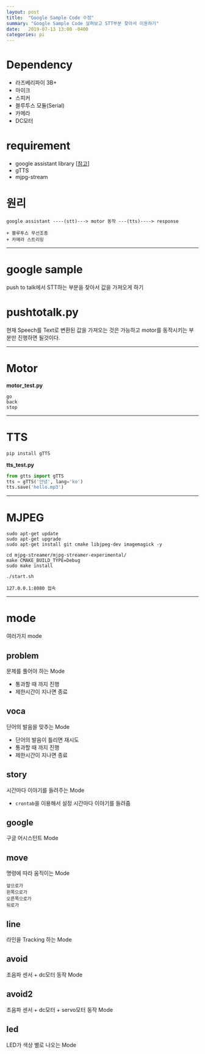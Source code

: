 ```yaml
---
layout: post
title:  "Google Sample Code 수정"
summary: "Google Sample Code 살펴보고 STT부분 찾아서 이용하기"
date:   2019-07-13 13:00 -0400
categories: pi
---
```


# Dependency
- 라즈베리파이 3B+
- 마이크
- 스피커
- 블루투스 모듈(Serial)
- 카메라
- DC모터

# requirement
- google assistant library [[참고](https://jjeamin.github.io/pi/2019/07/09/googleapi/)]
- gTTS
- mjpg-stream

# 원리

```
google assistant ----(stt)---> motor 동작 ---(tts)----> response

+ 블루투스 무선조종
+ 카메라 스트리밍

```

---

# google sample

push to talk에서 STT하는 부분을 찾아서 값을 가져오게 하기

# pushtotalk.py

현재 Speech를 Text로 변환된 값을 가져오는 것은 가능하고 motor를 동작시키는 부분만 진행하면 될것이다.

---

# Motor

**motor_test.py**

```
go
back
stop
```

---

# TTS

```
pip install gTTS
```

**tts_test.py**

```python
from gtts import gTTS
tts = gTTS('안녕', lang='ko')
tts.save('hello.mp3')
```

---

# MJPEG

```
sudo apt-get update
sudo apt-get upgrade
sudo apt-get install git cmake libjpeg-dev imagemagick -y
```

```
cd mjpg-streamer/mjpg-streamer-experimental/
make CMAKE_BUILD_TYPE=Debug
sudo make install
```

```
./start.sh
```

```
127.0.0.1:8080 접속
```

---

# mode

여러가지 mode

## problem

문제를 풀어야 하는 Mode

- 통과할 때 까지 진행
- 제한시간이 지나면 종료

## voca

단어의 발음을 맞추는 Mode

- 단어의 발음이 틀리면 재시도
- 통과할 때 까지 진행
- 제한시간이 지나면 종료

## story

시간마다 이야기를 들려주는 Mode

- `crontab`을 이용해서 설정 시간마다 이야기를 들려줌

## google

구글 어시스턴트 Mode

## move

명령에 따라 움직이는 Mode

```
앞으로가
왼쪽으로가
오른쪽으로가
뒤로가
```

## line

라인을 Tracking 하는 Mode

## avoid

초음파 센서 + dc모터 동작 Mode

## avoid2

초음파 센서 + dc모터 + servo모터 동작 Mode

## led

LED가 색상 별로 나오는 Mode
